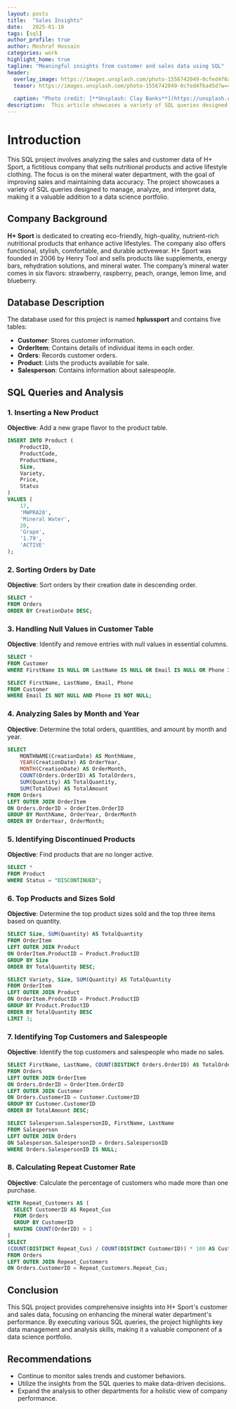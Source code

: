 ```yaml
---
layout: posts
title:  "Sales Insights"
date:   2025-01-10 
tags: [sql]
author_profile: true
author: Moshraf Hossain
categories: work
highlight_home: true
tagline: "Meaningful insights from customer and sales data using SQL"
header:
  overlay_image: https://images.unsplash.com/photo-1556742049-0cfed4f6a45d?w=400&auto=format&fit=crop&q=60&ixlib=rb-4.0.3&ixid=M3wxMjA3fDB8MHxzZWFyY2h8MTJ8fGN1c3RvbWVyJTIwc2FsZXN8ZW58MHx8MHx8fDA%3D
  teaser: https://images.unsplash.com/photo-1556742049-0cfed4f6a45d?w=400&auto=format&fit=crop&q=60&ixlib=rb-4.0.3&ixid=M3wxMjA3fDB8MHxzZWFyY2h8MTJ8fGN1c3RvbWVyJTIwc2FsZXN8ZW58MHx8MHx8fDA%3D
  
  caption: "Photo credit: [**Unsplash: Clay Banks**](https://unsplash.com/@claybanks)"
description:  This article showcases a variety of SQL queries designed to manage, analyze, and interpret data, making it a valuable addition to a data science portfolio.
---
```


# Introduction
This SQL project involves analyzing the sales and customer data of H+ Sport, a fictitious company that sells nutritional products and active lifestyle clothing. The focus is on the mineral water department, with the goal of improving sales and maintaining data accuracy. The project showcases a variety of SQL queries designed to manage, analyze, and interpret data, making it a valuable addition to a data science portfolio.

## **Company Background**
**H+ Sport** is dedicated to creating eco-friendly, high-quality, nutrient-rich nutritional products that enhance active lifestyles. The company also offers functional, stylish, comfortable, and durable activewear. H+ Sport was founded in 2006 by Henry Tool and sells products like supplements, energy bars, rehydration solutions, and mineral water. The company’s mineral water comes in six flavors: strawberry, raspberry, peach, orange, lemon lime, and blueberry.

## **Database Description**
The database used for this project is named **hplussport** and contains five tables:
- **Customer**: Stores customer information.
- **OrderItem**: Contains details of individual items in each order.
- **Orders**: Records customer orders.
- **Product**: Lists the products available for sale.
- **Salesperson**: Contains information about salespeople.

## **SQL Queries and Analysis**

### **1. Inserting a New Product**
**Objective**: Add a new grape flavor to the product table.
```sql
INSERT INTO Product (
    ProductID,
    ProductCode,
    ProductName,
    Size,
    Variety,
    Price,
    Status
)
VALUES (
    17,
    'MWPRA20',
    'Mineral Water',
    20,
    'Grape',
    '1.79',
    'ACTIVE'
);
```

### **2. Sorting Orders by Date**
**Objective**: Sort orders by their creation date in descending order.
```sql
SELECT *
FROM Orders
ORDER BY CreationDate DESC;
```

### **3. Handling Null Values in Customer Table**
**Objective**: Identify and remove entries with null values in essential columns.
```sql
SELECT *
FROM Customer
WHERE FirstName IS NULL OR LastName IS NULL OR Email IS NULL OR Phone IS NULL;

SELECT FirstName, LastName, Email, Phone
FROM Customer
WHERE Email IS NOT NULL AND Phone IS NOT NULL;
```

### **4. Analyzing Sales by Month and Year**
**Objective**: Determine the total orders, quantities, and amount by month and year.
```sql
SELECT
    MONTHNAME(CreationDate) AS MonthName,
    YEAR(CreationDate) AS OrderYear,
    MONTH(CreationDate) AS OrderMonth,
    COUNT(Orders.OrderID) AS TotalOrders,
    SUM(Quantity) AS TotalQuantity,
    SUM(TotalDue) AS TotalAmount
FROM Orders
LEFT OUTER JOIN OrderItem
ON Orders.OrderID = OrderItem.OrderID
GROUP BY MonthName, OrderYear, OrderMonth
ORDER BY OrderYear, OrderMonth;
```

### **5. Identifying Discontinued Products**
**Objective**: Find products that are no longer active.
```sql
SELECT *
FROM Product
WHERE Status = "DISCONTINUED";
```

### **6. Top Products and Sizes Sold**
**Objective**: Determine the top product sizes sold and the top three items based on quantity.
```sql
SELECT Size, SUM(Quantity) AS TotalQuantity
FROM OrderItem
LEFT OUTER JOIN Product
ON OrderItem.ProductID = Product.ProductID
GROUP BY Size
ORDER BY TotalQuantity DESC;

SELECT Variety, Size, SUM(Quantity) AS TotalQuantity
FROM OrderItem
LEFT OUTER JOIN Product
ON OrderItem.ProductID = Product.ProductID
GROUP BY Product.ProductID
ORDER BY TotalQuantity DESC
LIMIT 3;
```

### **7. Identifying Top Customers and Salespeople**
**Objective**: Identify the top customers and salespeople who made no sales.
```sql
SELECT FirstName, LastName, COUNT(DISTINCT Orders.OrderID) AS TotalOrders, SUM(Quantity) AS TotalQuantity, SUM(TotalDue) AS TotalAmount
FROM Orders
LEFT OUTER JOIN OrderItem
ON Orders.OrderID = OrderItem.OrderID
LEFT OUTER JOIN Customer
ON Orders.CustomerID = Customer.CustomerID
GROUP BY Customer.CustomerID
ORDER BY TotalAmount DESC;

SELECT Salesperson.SalespersonID, FirstName, LastName
FROM Salesperson
LEFT OUTER JOIN Orders
ON Salesperson.SalespersonID = Orders.SalespersonID 
WHERE Orders.SalespersonID IS NULL;
```

### **8. Calculating Repeat Customer Rate**
**Objective**: Calculate the percentage of customers who made more than one purchase.
```sql
WITH Repeat_Customers AS (
  SELECT CustomerID AS Repeat_Cus
  FROM Orders
  GROUP BY CustomerID
  HAVING COUNT(OrderID) > 1
)
SELECT 
(COUNT(DISTINCT Repeat_Cus) / COUNT(DISTINCT CustomerID)) * 100 AS CustomerRepeatRate
FROM Orders
LEFT OUTER JOIN Repeat_Customers
ON Orders.CustomerID = Repeat_Customers.Repeat_Cus;
```

## **Conclusion**
This SQL project provides comprehensive insights into H+ Sport's customer and sales data, focusing on enhancing the mineral water department's performance. By executing various SQL queries, the project highlights key data management and analysis skills, making it a valuable component of a data science portfolio.

## **Recommendations**
- Continue to monitor sales trends and customer behaviors.
- Utilize the insights from the SQL queries to make data-driven decisions.
- Expand the analysis to other departments for a holistic view of company performance.
